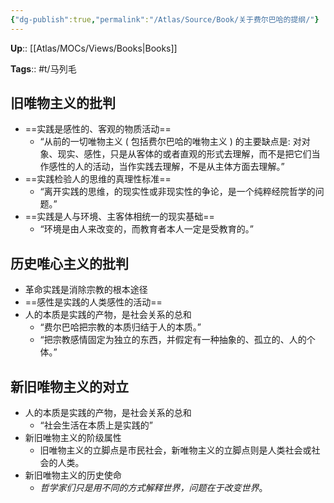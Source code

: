 ```yaml
---
{"dg-publish":true,"permalink":"/Atlas/Source/Book/关于费尔巴哈的提纲/"}
---
```



**Up**:: [[Atlas/MOCs/Views/Books\|Books]]

**Tags**:: #t/马列毛

## 旧唯物主义的批判

- ==实践是感性的、客观的物质活动==
	- “从前的一切唯物主义 ( 包括费尔巴哈的唯物主义 ) 的主要缺点是: 对对象、现实、感性，只是从客体的或者直观的形式去理解，而不是把它们当作感性的人的活动，当作实践去理解，不是从主体方面去理解。” 
- ==实践检验人的思维的真理性标准==
	- “离开实践的思维，的现实性或非现实性的争论，是一个纯粹经院哲学的问题。” 
- ==实践是人与环境、主客体相统一的现实基础==
	- “环境是由人来改变的，而教育者本人一定是受教育的。” 

## 历史唯心主义的批判

- 革命实践是消除宗教的根本途径
- ==感性是实践的人类感性的活动==
- 人的本质是实践的产物，是社会关系的总和
	- “费尔巴哈把宗教的本质归结于人的本质。” 
	- “把宗教感情固定为独立的东西，并假定有一种抽象的、孤立的、人的个体。”   

## 新旧唯物主义的对立

- 人的本质是实践的产物，是社会关系的总和
	- “社会生活在本质上是实践的” 
- 新旧唯物主义的阶级属性
	- 旧唯物主义的立脚点是市民社会，新唯物主义的立脚点则是人类社会或社会的人类。
- 新旧唯物主义的历史使命
	- *哲学家们只是用不同的方式解释世界，问题在于改变世界*。
